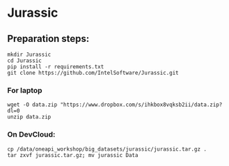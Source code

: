# Jurassic

## Preparation steps:
```
mkdir Jurassic
cd Jurassic
pip install -r requirements.txt
git clone https://github.com/IntelSoftware/Jurassic.git
```
### For laptop
```
wget -O data.zip "https://www.dropbox.com/s/ihkbox8vqksb2ii/data.zip?dl=0
unzip data.zip
```
### On DevCloud:   
```
cp /data/oneapi_workshop/big_datasets/jurassic/jurassic.tar.gz .
tar zxvf jurassic.tar.gz; mv jurassic Data
```
